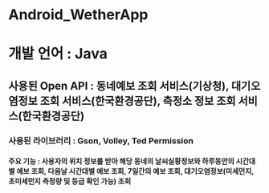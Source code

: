 Android_WetherApp
=================
# 개발 언어 : Java
## 사용된 Open API : 동네예보 조회 서비스(기상청), 대기오염정보 조회 서비스(한국환경공단), 측정소 정보 조회 서비스(한국환경공단)
### 사용된 라이브러리 : Gson, Volley, Ted Permission
#### 주요 기능 : 사용자의 위치 정보를 받아 해당 동네의 날씨실황정보와 하루동안의 시간대별 예보 조회, 다음날 시간대별 예보 조회, 7일간의 예보 조회, 대기오염정보(미세먼지, 초미세먼지 측정량 및 등급 확인 가능) 조회
